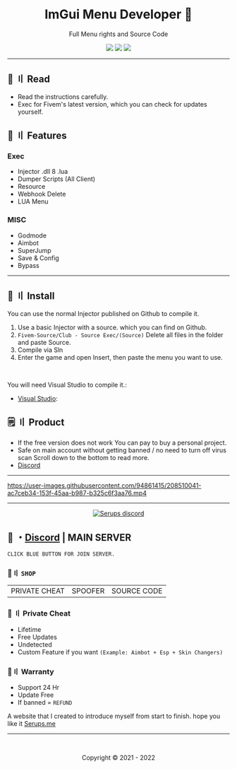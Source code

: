 <h1 align="center">
  ImGui Menu Developer 💉
</h1>

<p align="center">
  Full Menu rights and Source Code
</p>


 
<p align="center">
  <img src="https://img.shields.io/github/languages/top/Serups/Fivem-Source?style=flat-square"/>
  <img src="https://img.shields.io/github/last-commit/Serups/Fivem-Source?style=flat-square"/>
  <img src="https://img.shields.io/github/stars/Serups/Fivem-Source?color=5ac18e&label=Stars&style=flat-square"/>

</p>

---

## <a id="content"></a>📜 〢 Read

- Read the instructions carefully.
- Exec for Fivem's latest version, which you can check for updates yourself.

## <a id="features"></a>🛑 〢 Features

### Exec
- Injector .dll 8 .lua 
- Dumper Scripts (All Client)
- Resource
- Webhook Delete
- LUA Menu

### MISC
- Godmode 
- Aimbot 
- SuperJump
- Save & Config
- Bypass 


---

## <a id="setup"></a> 📁 〢 Install

You can use the normal Injector published on Github to compile it.

1. Use a basic Injector with a source. which you can find on Github.
2. `Fivem-Source/Club - Source Exec/(Source)` Delete all files in the folder and paste Source.
3. Compile via Sln
4. Enter the game and open Insert, then paste the menu you want to use.

<br>

  
   You will need Visual Studio to compile it.:

- [Visual Studio](https://visualstudio.microsoft.com/):



## <a id="setup2"></a> 🗒 〢 Product
- If the free version does not work You can pay to buy a personal project.
- Safe  on main account without getting banned / no need to turn off virus scan Scroll down to the bottom to read more.
- [Discord](https://discord.gg/2euDQqzD8Y) 

---


https://user-images.githubusercontent.com/94861415/208510041-ac7ceb34-153f-45aa-b987-b325c6f3aa76.mp4

--- 

  <p align="center">
    <a href="https://discord.gg/2euDQqzD8Y">
        <img title="Serups server discord" alt="Serups discord" src="https://discordapp.com/api/guilds/923947526552432731/widget.png?style=banner2"/>
    </a>
</p> 
 
## 💬 ・[Discord](https://discord.gg/2euDQqzD8Y) | MAIN SERVER
`CLICK BLUE BUTTON FOR JOIN SERVER.`

 ### 🛒〢 `SHOP`
 
<table>
<tr>
	<td> PRIVATE CHEAT
	<td> SPOOFER
	<td> SOURCE CODE
</table>

  
### 🥊 〢 Private Cheat

- Lifetime 
- Free Updates 
- Undetected
- Custom Feature if you want `(Example: Aimbot + Esp + Skin Changers)`

### 🔱〢 Warranty

- Support 24 Hr
- Update Free
- If banned = `REFUND`

A website that I created to introduce myself from start to finish. hope you like it [Serups.me](http://Serups.me/)

---

  <br>

<p align="center">
  Copyright © 2021 - 2022
<br>
